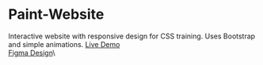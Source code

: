 # Paint-Website
Interactive website with responsive design for CSS training. Uses Bootstrap and simple animations.
[Live Demo]()\
[Figma Design](https://www.figma.com/design/BnFKb35XEp6dGHRor7FhaW/Freebie-Interactive-Website-%26-Mobile-Responsive-Designs-(Community)?node-id=0-1&node-type=canvas&t=pBulI4L5vYUqXdOe-0)\
